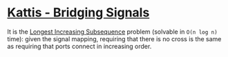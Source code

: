 # [Kattis - Bridging Signals](https://open.kattis.com/problems/signals)

It is the [Longest Increasing Subsequence](https://en.wikipedia.org/wiki/Longest_increasing_subsequence) problem (solvable in `O(n log n)` time): given the signal mapping, requiring that there is no cross is the same as requiring that ports connect in increasing order.
